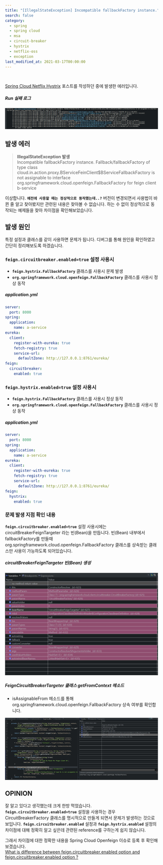 ```yaml
---
title: "[IllegalStateException] Incompatible fallbackFactory instance."
search: false
category:
  - spring
  - spring cloud
  - msa
  - circuit-breaker
  - hystrix
  - netflix-oss
  - exception
last_modified_at: 2021-03-17T00:00:00
---
```


<br>

[Spring Cloud Netflix Hystrix][hystrix-blogLink] 포스트를 작성하던 중에 발생한 에러입니다. 

##### Run 실패 로그

<p align="center"><img src="/images/incompatible-fallback-factory-instance-1.JPG"></p>

## 발생 에러

> **IllegalStateException 발생**<br>
> Incompatible fallbackFactory instance. 
> Fallback/fallbackFactory of type class cloud.in.action.proxy.BServiceFeinClient$BServiceFallbackFactory is not assignable 
> to interface org.springframework.cloud.openfeign.FallbackFactory for feign client b-service

이상합니다. **`예전에 사용할 때는 정상적으로 동작했는데..?`**
버전이 변경되면서 사용법이 바뀐 줄 알고 찾아봤지만 관련된 내용은 찾아볼 수 없습니다. 
하는 수 없이 정상적으로 동작되는 예제들을 찾아 차이점을 확인해보았습니다. 

## 발생 원인

특정 설정과 클래스를 같이 사용하면 문제가 됩니다. 
디버그를 통해 원인을 확인하였고 간단히 정리해보도록 하겠습니다. 

### **`feign.circuitbreaker.enabled=true`** 설정 사용시
- **`feign.hystrix.FallbackFactory`** 클래스를 사용시 문제 발생
- **`org.springframework.cloud.openfeign.FallbackFactory`** 클래스를 사용시 정상 동작

##### application.yml
```yml
server:
  port: 8000
spring:
  application:
    name: a-service
eureka:
  client:
    register-with-eureka: true
    fetch-registry: true
    service-url:
      defaultZone: http://127.0.0.1:8761/eureka/
feign:
  circuitbreaker:
    enabled: true
```

### **`feign.hystrix.enabled=true`** 설정 사용시
- **`feign.hystrix.FallbackFactory`** 클래스를 사용시 정상 동작
- **`org.springframework.cloud.openfeign.FallbackFactory`** 클래스를 사용시 정상 동작

##### application.yml
```yml
server:
  port: 8000
spring:
  application:
    name: a-service
eureka:
  client:
    register-with-eureka: true
    fetch-registry: true
    service-url:
      defaultZone: http://127.0.0.1:8761/eureka/
feign:
  hystrix:
    enabled: true
```

### 문제 발생 지점 확인 내용
**`feign.circuitbreaker.enabled=true`** 설정 사용시에는 circuitBreakerFeignTargeter 라는 빈(Bean)을 만듭니다. 
빈(Bean) 내부에서 fallbackFactory를 만들때 org.springframework.cloud.openfeign.FallbackFactory 클래스를 상속받는 클래스만 사용이 가능하도록 되어있습니다. 

##### circuitBreakerFeignTargeter 빈(Bean) 생성
<p align="center"><img src="/images/incompatible-fallback-factory-instance-2.JPG"></p>

##### FeignCircuitBreakerTargeter 클래스 getFromContext 메소드
- isAssignableFrom 메소드를 통해 org.springframework.cloud.openfeign.FallbackFactory 상속 여부를 확인합니다.
<p align="center"><img src="/images/incompatible-fallback-factory-instance-3.JPG"></p>

## OPINION
잘 알고 있다고 생각했는데 크게 한방 먹었습니다. 
**`feign.circuitbreaker.enabled=true`** 설정을 사용하는 경우 CircuitBreakerFactory 클래스를 명시적으로 만들게 되면서 문제가 발생하는 것으로 보입니다. 
**`feign.circuitbreaker.enabled`** 설정과 **`feign.hystrix.enabled`** 설정의 차이점에 대해 정확히 알고 싶은데 관련된 reference를 구하는게 쉽지 않습니다. 

그래서 차이점에 대한 정확한 내용을 Spring Cloud Openfeign 이슈로 등록 후 확인해보겠습니다.<br>
[What is difference between feign.circuitbreaker.enabled option and feign.circuitbreaker.enabled option ?][git-issueLink]

[hystrix-blogLink]: https://junhyunny.github.io/spring/spring%20cloud/msa/circuit-breaker/hystrix/netflix-oss/spring-cloud-netflix-hystrix/
[git-issueLink]: https://github.com/spring-cloud/spring-cloud-openfeign/issues/516